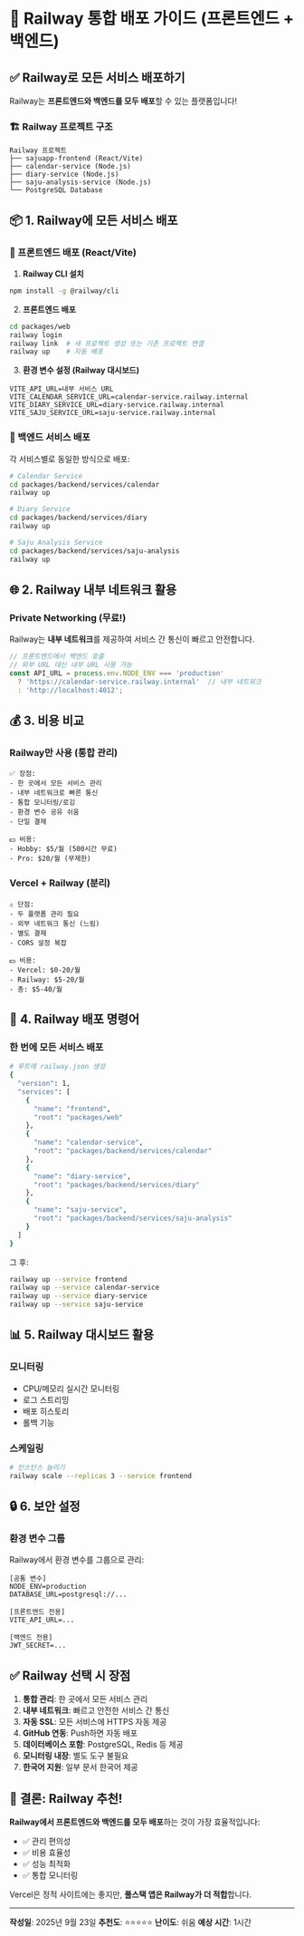 # 🚂 Railway 통합 배포 가이드 (프론트엔드 + 백엔드)

## ✅ Railway로 모든 서비스 배포하기

Railway는 **프론트엔드와 백엔드를 모두 배포**할 수 있는 플랫폼입니다!

### 🏗️ Railway 프로젝트 구조

```
Railway 프로젝트
├── sajuapp-frontend (React/Vite)
├── calendar-service (Node.js)
├── diary-service (Node.js)
├── saju-analysis-service (Node.js)
└── PostgreSQL Database
```

## 📦 1. Railway에 모든 서비스 배포

### 🎨 프론트엔드 배포 (React/Vite)

1. **Railway CLI 설치**
```bash
npm install -g @railway/cli
```

2. **프론트엔드 배포**
```bash
cd packages/web
railway login
railway link  # 새 프로젝트 생성 또는 기존 프로젝트 연결
railway up    # 자동 배포
```

3. **환경 변수 설정 (Railway 대시보드)**
```
VITE_API_URL=내부 서비스 URL
VITE_CALENDAR_SERVICE_URL=calendar-service.railway.internal
VITE_DIARY_SERVICE_URL=diary-service.railway.internal
VITE_SAJU_SERVICE_URL=saju-service.railway.internal
```

### 🔧 백엔드 서비스 배포

각 서비스별로 동일한 방식으로 배포:

```bash
# Calendar Service
cd packages/backend/services/calendar
railway up

# Diary Service
cd packages/backend/services/diary
railway up

# Saju Analysis Service
cd packages/backend/services/saju-analysis
railway up
```

## 🌐 2. Railway 내부 네트워크 활용

### Private Networking (무료!)
Railway는 **내부 네트워크**를 제공하여 서비스 간 통신이 빠르고 안전합니다.

```javascript
// 프론트엔드에서 백엔드 호출
// 외부 URL 대신 내부 URL 사용 가능
const API_URL = process.env.NODE_ENV === 'production'
  ? 'https://calendar-service.railway.internal'  // 내부 네트워크
  : 'http://localhost:4012';
```

## 💰 3. 비용 비교

### Railway만 사용 (통합 관리)
```
✅ 장점:
- 한 곳에서 모든 서비스 관리
- 내부 네트워크로 빠른 통신
- 통합 모니터링/로깅
- 환경 변수 공유 쉬움
- 단일 결제

💵 비용:
- Hobby: $5/월 (500시간 무료)
- Pro: $20/월 (무제한)
```

### Vercel + Railway (분리)
```
⚠️ 단점:
- 두 플랫폼 관리 필요
- 외부 네트워크 통신 (느림)
- 별도 결제
- CORS 설정 복잡

💵 비용:
- Vercel: $0-20/월
- Railway: $5-20/월
- 총: $5-40/월
```

## 🚀 4. Railway 배포 명령어

### 한 번에 모든 서비스 배포
```bash
# 루트에 railway.json 생성
{
  "version": 1,
  "services": [
    {
      "name": "frontend",
      "root": "packages/web"
    },
    {
      "name": "calendar-service",
      "root": "packages/backend/services/calendar"
    },
    {
      "name": "diary-service",
      "root": "packages/backend/services/diary"
    },
    {
      "name": "saju-service",
      "root": "packages/backend/services/saju-analysis"
    }
  ]
}
```

그 후:
```bash
railway up --service frontend
railway up --service calendar-service
railway up --service diary-service
railway up --service saju-service
```

## 📊 5. Railway 대시보드 활용

### 모니터링
- CPU/메모리 실시간 모니터링
- 로그 스트리밍
- 배포 히스토리
- 롤백 기능

### 스케일링
```bash
# 인스턴스 늘리기
railway scale --replicas 3 --service frontend
```

## 🔒 6. 보안 설정

### 환경 변수 그룹
Railway에서 환경 변수를 그룹으로 관리:
```
[공통 변수]
NODE_ENV=production
DATABASE_URL=postgresql://...

[프론트엔드 전용]
VITE_API_URL=...

[백엔드 전용]
JWT_SECRET=...
```

## ✅ Railway 선택 시 장점

1. **통합 관리**: 한 곳에서 모든 서비스 관리
2. **내부 네트워크**: 빠르고 안전한 서비스 간 통신
3. **자동 SSL**: 모든 서비스에 HTTPS 자동 제공
4. **GitHub 연동**: Push하면 자동 배포
5. **데이터베이스 포함**: PostgreSQL, Redis 등 제공
6. **모니터링 내장**: 별도 도구 불필요
7. **한국어 지원**: 일부 문서 한국어 제공

## 🎯 결론: Railway 추천!

**Railway에서 프론트엔드와 백엔드를 모두 배포**하는 것이 가장 효율적입니다:

- ✅ 관리 편의성
- ✅ 비용 효율성
- ✅ 성능 최적화
- ✅ 통합 모니터링

Vercel은 정적 사이트에는 좋지만, **풀스택 앱은 Railway가 더 적합**합니다.

---

**작성일**: 2025년 9월 23일
**추천도**: ⭐⭐⭐⭐⭐
**난이도**: 쉬움
**예상 시간**: 1시간